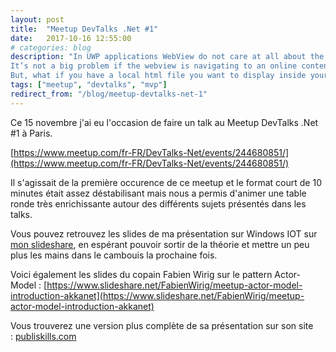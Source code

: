 ```yaml
---
layout: post
title:  "Meetup DevTalks .Net #1"
date:   2017-10-16 12:55:00
# categories: blog
description: "In UWP applications WebView do not care at all about the requested theme you set.
It’s not a big problem if the webview is navigating to an online content because this content will probably set a specific design for the background, fonts, etc.
But, what if you have a local html file you want to display inside your app ?"
tags: ["meetup", "devtalks", "mvp"]
redirect_from: "/blog/meetup-devtalks-net-1"
---
```


Ce 15 novembre j'ai eu l'occasion de faire un talk au Meetup DevTalks .Net #1 à Paris.

[https://www.meetup.com/fr-FR/DevTalks-Net/events/244680851/](https://www.meetup.com/fr-FR/DevTalks-Net/events/244680851/)

Il s'agissait de la première occurence de ce meetup et le format court de 10 minutes était assez déstabilisant mais nous a permis d'animer une table ronde très enrichissante autour des différents sujets présentés dans les talks.

Vous pouvez retrouvez les slides de ma présentation sur Windows IOT sur [mon slideshare](https://fr.slideshare.net/MichalFERY/windows-iot-core-82586679/MichalFERY/windows-iot-core-82586679), en espérant pouvoir sortir de la théorie et mettre un peu plus les mains dans le cambouis la prochaine fois.

Voici également les slides du copain Fabien Wirig sur le pattern Actor-Model : [https://www.slideshare.net/FabienWirig/meetup-actor-model-introduction-akkanet](https://www.slideshare.net/FabienWirig/meetup-actor-model-introduction-akkanet)

Vous trouverez une version plus complète de sa présentation sur son site : [publiskills.com](http://publiskills.com)
